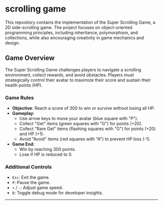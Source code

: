 # scrolling game

This repository contains the implementation of the Super Scrolling Game, a 2D side-scrolling game. The project focuses on object-oriented programming principles, including inheritance, polymorphism, and collections, while also encouraging creativity in game mechanics and design.

## Game Overview

The Super Scrolling Game challenges players to navigate a scrolling environment, collect rewards, and avoid obstacles. Players must strategically control their avatar to maximize their score and sustain their health points (HP).

### Game Rules
- **Objective**: Reach a score of 300 to win or survive without losing all HP.
- **Gameplay**:
  - Use arrow keys to move your avatar (blue square with "P").
  - Collect "Get" items (green squares with "G") for points (+20).
  - Collect "Rare Get" items (flashing squares with "G") for points (+20) and HP (+1).
  - Avoid "Avoid" items (red squares with "A") to prevent HP loss (-1).
- **Game End**:
  - Win by reaching 300 points.
  - Lose if HP is reduced to 0.

### Additional Controls
- `Esc`: Exit the game.
- `P`: Pause the game.
- `+` / `-`: Adjust game speed.
- `D`: Toggle debug mode for developer insights.

---
